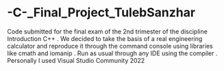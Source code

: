 # -C-_Final_Project_TulebSanzhar
Code submitted for the final exam of the 2nd trimester of the discipline Introduction C++ . 
We decided to take the basis of a real engineering calculator and reproduce it through the command console  using libraries like cmath and iomanip .
Run as usual through any IDE using the compiler . Personally I used Visual Studio Community 2022
